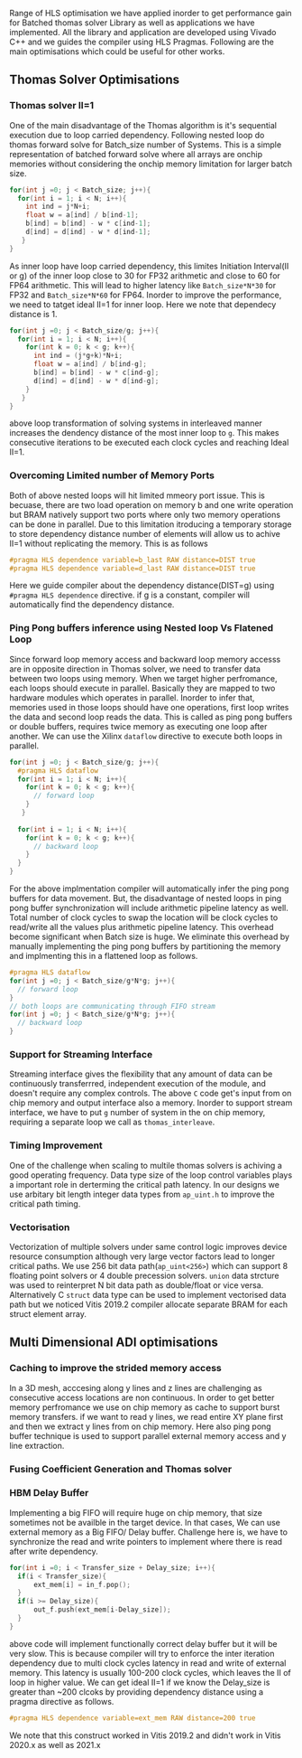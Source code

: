 Range of HLS optimisation we have applied inorder to get performance gain for Batched thomas solver Library as well as applications we have implemented. All the library and application are developed using Vivado C++ and we guides the compiler using HLS Pragmas. Following are the main optimisations which could be useful for other works. 

## Thomas Solver Optimisations

### Thomas solver II=1 
One of the main disadvantage of the Thomas algorithm is it's sequential execution due to loop carried dependency. Following nested loop do thomas forward solve for Batch_size number of Systems. This is a simple representation of batched forward solve where all arrays are onchip memories without considering the onchip memory limitation for larger batch size.  

```C
for(int j =0; j < Batch_size; j++){
  for(int i = 1; i < N; i++){
    int ind = j*N+i; 
    float w = a[ind] / b[ind-1];
    b[ind] = b[ind] - w * c[ind-1];
    d[ind] = d[ind] - w * d[ind-1];
   }
}
```
As inner loop have loop carried dependency, this limites Initiation Interval(II or g) of the inner loop close to 30 for FP32 arithmetic and close to 60 for FP64 arithmetic.  This will lead to higher latency like `Batch_size*N*30` for FP32 and `Batch_size*N*60` for FP64. Inorder to improve the performance, we need to tatget ideal II=1 for inner loop. Here we note that dependecy distance is 1. 

```C
for(int j =0; j < Batch_size/g; j++){
  for(int i = 1; i < N; i++){
    for(int k = 0; k < g; k++){
      int ind = (j*g+k)*N+i; 
      float w = a[ind] / b[ind-g];
      b[ind] = b[ind] - w * c[ind-g];
      d[ind] = d[ind] - w * d[ind-g];
    }
   }
}
```
above loop transformation of solving systems in interleaved manner increases the dendency distance of the most inner loop to `g`. This makes consecutive iterations to be executed each clock cycles and reaching Ideal II=1.

### Overcoming Limited number of Memory Ports
Both of above nested loops will hit limited mmeory port issue. This is becuase, there are two load operation on memory b and one write operation but BRAM natively support two ports where only two memory operations can be done in parallel. Due to this limitation itroducing a temporary storage to store dependency distance number of elements will allow us to achive II=1 without replicating the memory. This is as follows
```C
#pragma HLS dependence variable=b_last RAW distance=DIST true
#pragma HLS dependence variable=d_last RAW distance=DIST true
```
Here we guide compiler about the dependency distance(DIST=g) using `#pragma HLS dependence` directive. if g is a constant, compiler will automatically find the dependency distance. 

### Ping Pong buffers inference using Nested loop Vs Flatened Loop 
Since forward loop memory access and backward loop memory accesss are in opposite direction in Thomas solver, we need to transfer data between two loops using memory. When we target higher perfromance, each loops should execute in parallel. Basically they are mapped to two hardware modules which operates in parallel. Inorder to infer that, memories used in those loops should have one operations, first loop writes the data and second loop reads the data. This is called as ping pong buffers or double buffers, requires twice memory as executing one loop after another. We can use the Xilinx `dataflow` directive to execute both loops in parallel. 

```C
for(int j =0; j < Batch_size/g; j++){
  #pragma HLS dataflow
  for(int i = 1; i < N; i++){
    for(int k = 0; k < g; k++){
      // forward loop
    }
   }
   
  for(int i = 1; i < N; i++){
    for(int k = 0; k < g; k++){
      // backward loop
    }
  }
}
```  

For the above implmentation compiler will automatically infer the ping pong buffers for data movement. But, the disadvantage of nested loops in ping pong buffer synchronization will include arithmetic pipeline latency as well. Total number of clock cycles to swap the location will be clock cycles to read/write all the values plus arithmetic pipeline latency. This overhead become significant when Batch size is huge. We eliminate this overhead by manually implementing the ping pong buffers by partitioning the memory and implmenting this in a flattened loop as follows. 


```C
#pragma HLS dataflow
for(int j =0; j < Batch_size/g*N*g; j++){
  // forward loop
}
// both loops are communicating through FIFO stream
for(int j =0; j < Batch_size/g*N*g; j++){
  // backward loop
}
```

### Support for Streaming Interface 
Streaming interface gives the flexibility that any amount of data can be continuously transferrred, independent execution of the module, and doesn't require any complex controls. The above `C` code get's input from on chip memory and output interface also a memory. Inorder to support stream interface, we have to put `g` number of system in the on chip memory, requiring a separate loop we call as `thomas_interleave`.

### Timing Improvement 
One of the challenge when scaling to multile thomas solvers is achiving a good operating frequency.  Data type size of the loop control variables plays a important role in derterming the critical path latency. In our designs we use arbitary bit length integer data types from `ap_uint.h` to improve the critical path timing. 

### Vectorisation 
Vectorization of multiple solvers under same control logic improves device resource consumption although very large vector factors lead to longer critical paths. 
We use 256 bit data path(`ap_uint<256>`) which can support 8 floating point solvers or 4 double precession solvers. `union` data strcture was used to reinterpret N bit data path as double/float or vice versa. Alternatively C `struct` data type can be used to implement vectorised data path but we noticed Vitis 2019.2 compiler allocate separate BRAM for each struct element array.   

## Multi Dimensional ADI optimisations

### Caching to improve the strided memory access 
In a 3D mesh, acccesing along y lines and z lines are challenging as consecutive access locations are non continuous. In order to get better memory perfromance we use on chip memory as cache to support burst memory transfers. if we want to read y lines, we read entire XY plane first and then we extract y lines from on chip memory. Here also ping pong buffer technique is used to support parallel external memory access and y line extraction.

### Fusing Coefficient Generation and Thomas solver 


### HBM Delay Buffer 
Implementing a big FIFO will require huge on chip memory, that size sometimes not be availble in the target device. In that cases, We can use external memory as a Big FIFO/ Delay buffer. Challenge here is, we have to synchronize the read and write pointers to implement where there is read after write dependency.  

```C
for(int i =0; i < Transfer_size + Delay_size; i++){
  if(i < Transfer_size){
      ext_mem[i] = in_f.pop();
  }
  if(i >= Delay_size){
      out_f.push(ext_mem[i-Delay_size]);
  }
}
```
above code will implement functionally correct delay buffer but it will be very slow. This is because compiler will try to enforce the inter iteration dependency due to multi clock cycles latency in read and write of external memory. This latency is usually 100-200 clock cycles, which leaves the II of loop in higher value. We can get ideal II=1 if we know the Delay_size is greater than ~200 clcoks by providing dependency distance using a pragma directive as follows.  

```C
#pragma HLS dependence variable=ext_mem RAW distance=200 true
```
We note that this construct worked in Vitis 2019.2 and didn't work in Vitis 2020.x as well as 2021.x


